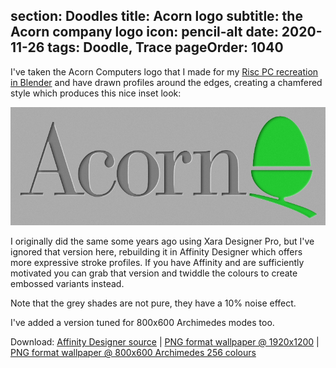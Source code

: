 section: Doodles
title: Acorn logo
subtitle: the Acorn company logo
icon: pencil-alt
date: 2020-11-26
tags: Doodle, Trace
pageOrder: 1040
----

I've taken the Acorn Computers logo that I made for my [Risc PC recreation in Blender](blendrpc.html) and have drawn profiles around the edges, creating a chamfered style which produces this nice inset look:

![Acorn Archimedes logo](acorn-chamfered.figure.png)

I originally did the same some years ago using Xara Designer Pro, but I've ignored that version here, rebuilding it in Affinity Designer which offers more expressive stroke profiles. If you have Affinity and are sufficiently motivated you can grab that version and twiddle the colours to create embossed variants instead.

Note that the grey shades are not pure, they have a 10% noise effect.

I've added a version tuned for 800x600 Archimedes modes too.

Download:
[Affinity Designer source](acorn-chamfered.afdesign) |
[PNG format wallpaper @ 1920x1200](acorn-chamfered.1920x1200.png) |
[PNG format wallpaper @ 800x600 Archimedes 256 colours](acorn-chamfered.800x600.arc.png)

